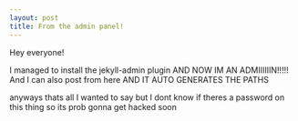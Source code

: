 ```yaml
---
layout: post
title: From the admin panel!
---
```


Hey everyone!

I managed to install the jekyll-admin plugin AND NOW IM AN ADMIIIIIIN!!!!!
And I can also post from here AND IT AUTO GENERATES THE PATHS

anyways thats all I wanted to say but I dont know if theres a password on this thing so its prob gonna get hacked soon
